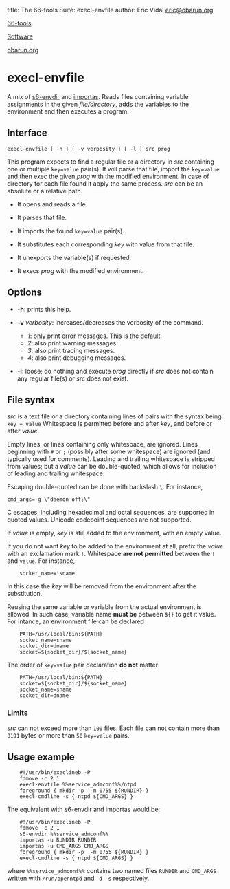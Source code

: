 title: The 66-tools Suite: execl-envfile
author: Eric Vidal <eric@obarun.org>

[66-tools](index.html)

[Software](https://web.obarun.org/software)

[obarun.org](https://web.obarun.org)

# execl-envfile

A mix of [s6-envdir](https://skarnet.org/software/s6/s6-envdir.html) and [importas](https://skarnet.org/software/execline/importas.html). Reads files containing variable assignments in the given *file/directory*, adds the variables to the environment and then executes a program.

## Interface

```
execl-envfile [ -h ] [ -v verbosity ] [ -l ] src prog
```
This program expects to find a regular file or a directory in *src* containing one or multiple `key=value` pair(s). It will parse that file, import the `key=value` and then exec the given *prog* with the modified environment. In case of directory for each file found it apply the same process. *src* can be an absolute or a relative path.

- It opens and reads a file.

- It parses that file.

- It imports the found `key=value` pair(s).

- It substitutes each corresponding *key* with value from that file.

- It unexports the variable(s) if requested.

- It execs *prog* with the modified environment.

## Options

- **-h**: prints this help.

- **-v** *verbosity*: increases/decreases the verbosity of the command.
    * *1*: only print error messages. This is the default.
    * *2*: also print warning messages.
    * *3*: also print tracing messages.
    * *4*: also print debugging messages.

- **-l**: loose; do nothing and execute *prog* directly if *src* does not contain any regular file(s) or *src* does not exist.

## File syntax

*src* is a text file or a directory containing lines of pairs with the syntax being: `key = value`
Whitespace is permitted before and after *key*, and before or after *value*.

Empty lines, or lines containing only whitespace, are ignored. Lines beginning with `#` or `;` (possibly after some whitespace) are ignored (and typically used for comments). Leading and trailing whitespace is stripped from values; but a *value* can be double-quoted, which allows for inclusion of leading and trailing whitespace.

Escaping double-quoted can be done with backslash `\`. For instance,

```
cmd_args=-g \"daemon off;\"
```

C escapes, including hexadecimal and octal sequences, are supported in quoted values. Unicode codepoint sequences are not supported.

If *value* is empty, *key* is still added to the environment, with an empty value.

If you do not want *key* to be added to the environment at all, prefix the *value* with an exclamation mark `!`. Whitespace **are not permitted** between the `!` and `value`. For instance,

```
    socket_name=!sname
```

In this case the *key* will be removed from the environment after the substitution.

Reusing the same variable or variable from the actual environment is allowed. In such case, variable name **must be** between `${}` to get it value. For intance, an environment file can be declared

```
    PATH=/usr/local/bin:${PATH}
    socket_name=sname
    socket_dir=dname
    socket=${socket_dir}/${socket_name}
```

The order of `key=value` pair declaration **do not** matter

```
    PATH=/usr/local/bin:${PATH}
    socket=${socket_dir}/${socket_name}
    socket_name=sname
    socket_dir=dname
```

### Limits

*src* can not exceed more than `100` files. Each file can not contain more than `8191` bytes or more than `50` `key=value` pairs.

## Usage example

```
    #!/usr/bin/execlineb -P
    fdmove -c 2 1
    execl-envfile %%service_admconf%%/ntpd
    foreground { mkdir -p  -m 0755 ${RUNDIR} }
    execl-cmdline -s { ntpd ${CMD_ARGS} }

```

The equivalent with s6-envdir and importas would be:

```
    #!/usr/bin/execlineb -P
    fdmove -c 2 1
    s6-envdir %%service_admconf%%
    importas -u RUNDIR RUNDIR
    importas -u CMD_ARGS CMD_ARGS
    foreground { mkdir -p  -m 0755 ${RUNDIR} }
    execl-cmdline -s { ntpd ${CMD_ARGS} }
```

where `%%service_admconf%%` contains two named files `RUNDIR` and `CMD_ARGS` written with `/run/openntpd` and `-d -s` respectively.

